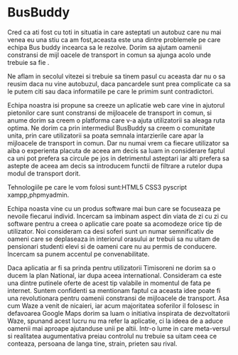 # BusBuddy
Cred ca ati fost cu toti in situatia in care asteptati un autobuz care nu mai venea
eu una stiu ca am fost,aceasta este una dintre problemele pe care echipa Bus buddy incearca sa le rezolve.
Dorim sa ajutam oamenii constransi de mijl oacele de transport in comun sa ajunga acolo unde trebuie sa fie .

Ne aflam in secolul vitezei si trebuie sa tinem pasul cu aceasta dar nu o sa reusim daca nu vine autobuzul,
daca pancardele sunt prea complicate ca sa le putem citi sau daca informatiile pe care le primim sunt contradictori.


 Echipa noastra isi propune sa creeze un aplicatie web care vine in ajutorul pietonilor care sunt constransi de mijloacele de transport in comun, si anume dorim sa creem o platforma care v-a ajuta utilizatorii sa aleaga ruta optima.
 Ne dorim ca prin intermediul BusBuddy sa creem o comunitate unita, prin care utilizatorii sa poata semnala intarzierile care apar la mijloacele de transport in comun.
Dar nu numai vrem ca fiecare utilizator sa aiba o experienta placuta de aceea am decis sa luam in considerare faptul ca uni pot prefera sa circule pe jos in detrimentul asteptari iar alti prefera sa astepte de aceea am decis sa introducem functii de filtrare a rutelor dupa modul de transport dorit.

Tehnologiile pe care le vom folosi sunt:HTML5 CSS3 pyscript xampp,phpmyadmin.

Echipa noasta vine cu un produs software mai bun care se focuseaza pe nevoile fiecarui individ.
Incercam sa imbinam aspect din viata de zi cu zi cu software pentru a creea o aplicatie care poate sa acomodeze orice tip de utilizator.
Noi consideram ca desi soferi sunt un numar semnificativ de oameni care se deplaseaza in interiorul orasului 
ar trebuii sa nu uitam de pensionari studenti elevi si de oameni care nu au permis de conducere.
Incercam sa punem accentul pe convenabilitate.

Daca aplicatia ar fi sa prinda pentru utilizatorii Timisoreni ne dorim sa o ducem la plan National, iar dupa aceea international. 
Consideram ca este una dintre putinele oferte de acest tip valabile in momentul de fata pe internet.
 Suntem confidenti sa mentionam faptul ca aceasta idee poate fi una revolutionara pentru oamenii constransi de mijloacele de transport. 
Asa cum Waze a venit de nicaieri, iar acum majoritatea soferilor il folosesc in defavoarea Google Maps dorim sa luam o initiativa inspirata de dezvoltatorii Waze, 
spunand acest lucru nu ma refer la aplicatie, ci la ideea de a aduce oamenii mai aproape ajutanduse unii pe altii. Intr-o lume in care meta-versul si realitatea augumentativa preiau controlul
 nu trebuie sa uitam ceea ce conteaza, persoana de langa tine, strain, prieten sau rival.

 
